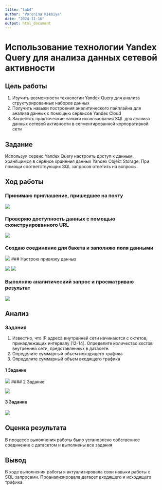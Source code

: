 ```yaml
---
title: "lab4"
author: "Voronina Kseniya"
date: "2024-11-16"
output: html_document
---
```


# Использование технологии Yandex Query для анализа данных сетевой активности

## Цель работы

1.  Изучить возможности технологии Yandex Query для анализа структурированных наборов данных
2.  Получить навыки построения аналитического пайплайна для анализа данных с помощью сервисов Yandex Cloud
3.  Закрепить практические навыки использования SQL для анализа данных сетевой активности в сегментированной корпоративной сети

## Задание

Используя сервис Yandex Query настроить доступ к данным, хранящимся в сервисе хранения данных Yandex Object Storage. При помощи соответствующих SQL запросов ответить на вопросы.

## Ход работы

### Принимаю приглашение, пришедшее на почту

![](img/img1.png)

### Проверяю доступность данных с помощью сконструированного URL

![](img/img2.png)

### Создаю соединение для бакета и заполняю поля данными

![](img/img3.png) \### Настрою привязку данных

![](img/img4.png) ![](img/img5.png)

### Выполняю аналитический запрос и просматриваю результат

![](img/img6.png)

## Анализ

### Задания

1.  Известно, что IP адреса внутренней сети начинаются с октетов, принадлежащих интервалу [12-14]. Определите количество хостов внутренней сети, представленных в датасете.
2.  Определите суммарный объем исходящего трафика
3.  Определите суммарный объем входящего трафика

#### 1 Задание

![](img/img7.png) \#### 2 Задание

![](img/img8.png)

#### 3 Задание

![](img/img9.png)

## Оценка результата

В процессе выполнения работы было установлено собственное соединение с датасетом и выполнены все задания

## Вывод

В ходе выполнения работы я актуализировала свои навыки работы с SQL-запросами. Проанализировала датасет входящего и исходящего трафика.
